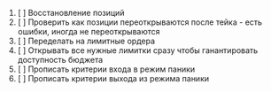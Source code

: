1. [ ] Восстановление позиций
2. [ ] Проверить как позиции переоткрываются после тейка - есть ошибки, иногда не переоткрываются
3. [ ] Переделать на лимитные ордера
4. [ ] Открывать все нужные лимитки сразу чтобы ганантировать доступность бюджета
5. [ ] Прописать критерии входа в режим паники
6. [ ] Прописать критерии выхода из режима паники